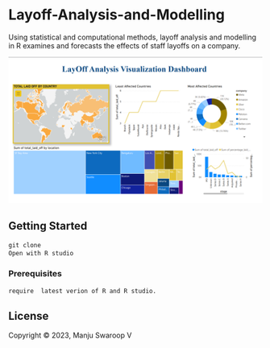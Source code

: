 # Layoff-Analysis-and-Modelling
Using statistical and computational methods, layoff analysis and modelling in R examines and forecasts the effects of staff layoffs on a company.


<img width="900" alt="image" src="https://github.com/manjuv03/Layoff-Analysis-and-Modelling/blob/main/Visualizations/Layoff%20Dashboard.png">

## Getting Started

```
git clone
Open with R studio
```

### Prerequisites

```
require  latest verion of R and R studio.
```

## License

Copyright © 2023, Manju Swaroop V
